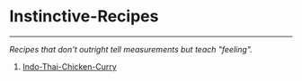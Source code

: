 # Instinctive-Recipes

---

*Recipes that don't outright tell measurements but teach "feeling".*

1. [Indo-Thai-Chicken-Curry](/Indo-Thai-Chicken-Curry.md)
